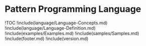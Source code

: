 # Pattern Programming Language

!TOC
!include(language/Language-Concepts.md)
!include(language/Language-Definition.md)
!include(examples/Examples.md)
!include(samples/Samples.md)
!include(footer.md)
!include(version.md)
